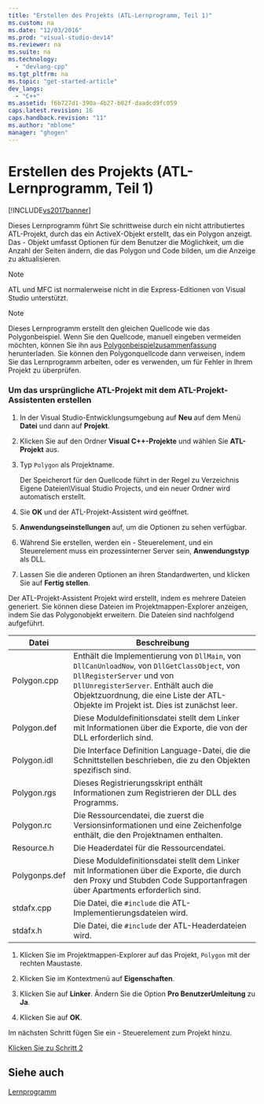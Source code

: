 ```yaml
---
title: "Erstellen des Projekts (ATL-Lernprogramm, Teil 1)"
ms.custom: na
ms.date: "12/03/2016"
ms.prod: "visual-studio-dev14"
ms.reviewer: na
ms.suite: na
ms.technology: 
  - "devlang-cpp"
ms.tgt_pltfrm: na
ms.topic: "get-started-article"
dev_langs: 
  - "C++"
ms.assetid: f6b727d1-390a-4b27-b82f-daadcd9fc059
caps.latest.revision: 16
caps.handback.revision: "11"
ms.author: "mblome"
manager: "ghogen"
---
```

# Erstellen des Projekts (ATL-Lernprogramm, Teil 1)
[!INCLUDE[vs2017banner](../assembler/inline/includes/vs2017banner.md)]

Dieses Lernprogramm führt Sie schrittweise durch ein nicht attributiertes ATL\-Projekt, durch das ein ActiveX\-Objekt erstellt, das ein Polygon anzeigt.  Das \- Objekt umfasst Optionen für dem Benutzer die Möglichkeit, um die Anzahl der Seiten ändern, die das Polygon und Code bilden, um die Anzeige zu aktualisieren.  
  
> [!NOTE]
>  ATL und MFC ist normalerweise nicht in die Express\-Editionen von Visual Studio unterstützt.  
  
> [!NOTE]
>  Dieses Lernprogramm erstellt den gleichen Quellcode wie das Polygonbeispiel.  Wenn Sie den Quellcode, manuell eingeben vermeiden möchten, können Sie ihn aus [Polygonbeispielzusammenfassung](../top/visual-cpp-samples.md) herunterladen.  Sie können den Polygonquellcode dann verweisen, indem Sie das Lernprogramm arbeiten, oder es verwenden, um für Fehler in Ihrem Projekt zu überprüfen.  
  
### Um das ursprüngliche ATL\-Projekt mit dem ATL\-Projekt\-Assistenten erstellen  
  
1.  In der Visual Studio\-Entwicklungsumgebung auf **Neu** auf dem Menü **Datei** und dann auf **Projekt**.  
  
2.  Klicken Sie auf den Ordner **Visual C\+\+\-Projekte** und wählen Sie **ATL\-Projekt** aus.  
  
3.  Typ `Polygon` als Projektname.  
  
     Der Speicherort für den Quellcode führt in der Regel zu Verzeichnis Eigene Dateien\\Visual Studio Projects, und ein neuer Ordner wird automatisch erstellt.  
  
4.  Sie **OK** und der ATL\-Projekt\-Assistent wird geöffnet.  
  
5.  **Anwendungseinstellungen** auf, um die Optionen zu sehen verfügbar.  
  
6.  Während Sie erstellen, werden ein \- Steuerelement, und ein Steuerelement muss ein prozessinterner Server sein, **Anwendungstyp** als DLL.  
  
7.  Lassen Sie die anderen Optionen an ihren Standardwerten, und klicken Sie auf **Fertig stellen**.  
  
 Der ATL\-Projekt\-Assistent Projekt wird erstellt, indem es mehrere Dateien generiert.  Sie können diese Dateien im Projektmappen\-Explorer anzeigen, indem Sie das Polygonobjekt erweitern.  Die Dateien sind nachfolgend aufgeführt.  
  
|Datei|Beschreibung|  
|-----------|------------------|  
|Polygon.cpp|Enthält die Implementierung von `DllMain`, von `DllCanUnloadNow`, von `DllGetClassObject`, von `DllRegisterServer` und von `DllUnregisterServer`.  Enthält auch die Objektzuordnung, die eine Liste der ATL\-Objekte im Projekt ist.  Dies ist zunächst leer.|  
|Polygon.def|Diese Moduldefinitionsdatei stellt dem Linker mit Informationen über die Exporte, die von der DLL erforderlich sind.|  
|Polygon.idl|Die Interface Definition Language\-Datei, die die Schnittstellen beschrieben, die zu den Objekten spezifisch sind.|  
|Polygon.rgs|Dieses Registrierungsskript enthält Informationen zum Registrieren der DLL des Programms.|  
|Polygon.rc|Die Ressourcendatei, die zuerst die Versionsinformationen und eine Zeichenfolge enthält, die den Projektnamen enthalten.|  
|Resource.h|Die Headerdatei für die Ressourcendatei.|  
|Polygonps.def|Diese Moduldefinitionsdatei stellt dem Linker mit Informationen über die Exporte, die durch den Proxy und Stubden Code Supportanfragen über Apartments erforderlich sind.|  
|stdafx.cpp|Die Datei, die `#include` die ATL\-Implementierungsdateien wird.|  
|stdafx.h|Die Datei, die `#include` der ATL\-Headerdateien wird.|  
  
1.  Klicken Sie im Projektmappen\-Explorer auf das Projekt, `Polygon` mit der rechten Maustaste.  
  
2.  Klicken Sie im Kontextmenü auf **Eigenschaften**.  
  
3.  Klicken Sie auf **Linker**.  Ändern Sie die Option **Pro BenutzerUmleitung** zu **Ja**.  
  
4.  Klicken Sie auf **OK**.  
  
 Im nächsten Schritt fügen Sie ein \- Steuerelement zum Projekt hinzu.  
  
 [Klicken Sie zu Schritt 2](../atl/adding-a-control-atl-tutorial-part-2.md)  
  
## Siehe auch  
 [Lernprogramm](../atl/active-template-library-atl-tutorial.md)